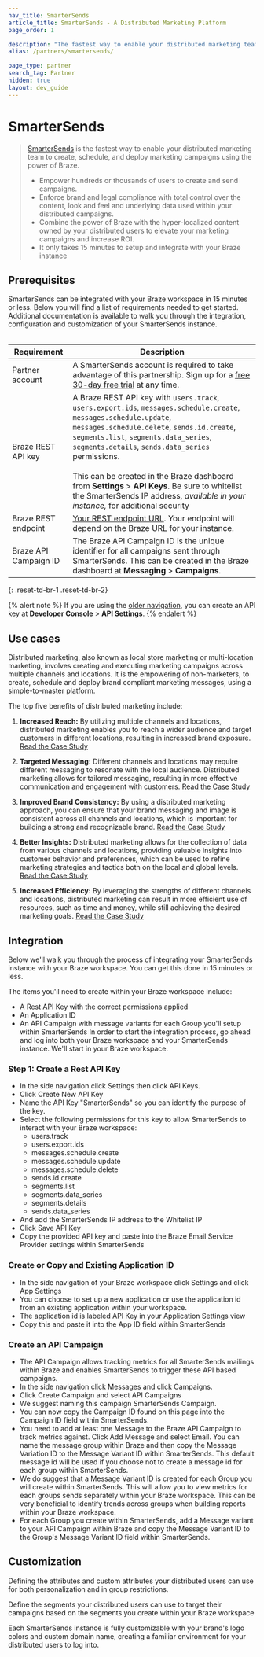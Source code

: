 ```yaml
---
nav_title: SmarterSends
article_title: SmarterSends - A Distributed Marketing Platform
page_order: 1

description: "The fastest way to enable your distributed marketing team to create, schedule, and deploy marketing campaigns using the power of Braze"
alias: /partners/smartersends/

page_type: partner
search_tag: Partner
hidden: true
layout: dev_guide
---
```


# SmarterSends

> [SmarterSends][2] is the fastest way to enable your distributed marketing team to create, schedule, and deploy marketing campaigns using the power of Braze. 
> * Empower hundreds or thousands of users to create and send campaigns.
> * Enforce brand and legal compliance with total control over the content, look and feel and underlying data used within your distributed campaigns.
> * Combine the power of Braze with the hyper-localized content owned by your distributed users to elevate your marketing campaigns and increase ROI.
> * It only takes 15 minutes to setup and integrate with your Braze instance

## Prerequisites

SmarterSends can be integrated with your Braze workspace in 15 minutes or less. Below you will find a list of requirements needed to get started. Additional documentation is available to walk you through the integration, configuration and customization of your SmarterSends instance.
<br/><br/>


| Requirement           | Description                                                                                                                                                                                                                                                                                                                                                                                                                                                     |
|-----------------------|-----------------------------------------------------------------------------------------------------------------------------------------------------------------------------------------------------------------------------------------------------------------------------------------------------------------------------------------------------------------------------------------------------------------------------------------------------------------|
| Partner account       | A SmarterSends account is required to take advantage of this partnership. Sign up for a [free 30-day free trial][2] at any time.                                                                                                                                                                                                                                                                                                                               |
| Braze REST API key    | A Braze REST API key with `users.track`, `users.export.ids`, `messages.schedule.create`, `messages.schedule.update`, `messages.schedule.delete`, `sends.id.create`, `segments.list`, `segments.data_series`, `segments.details`, `sends.data_series` permissions. <br><br> This can be created in the Braze dashboard from **Settings** > **API Keys**. Be sure to whitelist the SmarterSends IP address, _available in your instance,_ for additional security |
| Braze REST endpoint   | [Your REST endpoint URL][1]. Your endpoint will depend on the Braze URL for your instance.                                                                                                                                                                                                                                                                                                                                                                      |
| Braze API Campaign ID | The Braze API Campaign ID is the unique identifier for all campaigns sent through SmarterSends. This can be created in the Braze dashboard at **Messaging** > **Campaigns**.                                                                                                                                                                                                                                                                                    |
{: .reset-td-br-1 .reset-td-br-2}

{% alert note %}
If you are using the [older navigation]({{site.baseurl}}/navigation), you can create an API key at **Developer Console** > **API Settings**.
{% endalert %}

## Use cases

Distributed marketing, also known as local store marketing or multi-location marketing, involves creating and executing marketing campaigns across multiple channels and locations. It is the empowering of non-marketers, to create, schedule and deploy brand compliant marketing messages, using a simple-to-master platform.

The top five benefits of distributed marketing include:

1) **Increased Reach:** By utilizing multiple channels and locations, distributed marketing enables you to reach a wider audience and target customers in different locations, resulting in increased brand exposure. [Read the Case Study][3]

2) **Targeted Messaging:** Different channels and locations may require different messaging to resonate with the local audience. Distributed marketing allows for tailored messaging, resulting in more effective communication and engagement with customers. [Read the Case Study][4]

3) **Improved Brand Consistency:** By using a distributed marketing approach, you can ensure that your brand messaging and image is consistent across all channels and locations, which is important for building a strong and recognizable brand. [Read the Case Study][5]

2) **Better Insights:** Distributed marketing allows for the collection of data from various channels and locations, providing valuable insights into customer behavior and preferences, which can be used to refine marketing strategies and tactics both on the local and global levels. [Read the Case Study][6]

3) **Increased Efficiency:** By leveraging the strengths of different channels and locations, distributed marketing can result in more efficient use of resources, such as time and money, while still achieving the desired marketing goals. [Read the Case Study][7]

## Integration

Below we'll walk you through the process of integrating your SmarterSends instance with your Braze workspace.  You can get this done in 15 minutes or less.

The items you'll need to create within your Braze workspace include:
* A Rest API Key with the correct permissions applied
* An Application ID
* An API Campaign with message variants for each Group you'll setup within SmarterSends
In order to start the integration process, go ahead and log into both your Braze workspace and your SmarterSends instance. We'll start in your Braze workspace.

### Step 1: Create a Rest API Key
   * In the side navigation click Settings then click API Keys.
   * Click Create New API Key
   * Name the API Key "SmarterSends" so you can identify the purpose of the key.
   * Select the following permissions for this key to allow SmarterSends to interact with your Braze workspace:
     * users.track
     * users.export.ids
     * messages.schedule.create
     * messages.schedule.update
     * messages.schedule.delete
     * sends.id.create
     * segments.list
     * segments.data_series
     * segments.details
     * sends.data_series
   * And add the SmarterSends IP address to the Whitelist IP
   * Click Save API Key
   * Copy the provided API key and paste into the Braze Email Service Provider settings within SmarterSends

### Create or Copy and Existing Application ID
   * In the side navigation of your Braze workspace click Settings and click App Settings
   * You can choose to set up a new application or use the application id from an existing application within your workspace.
   * The application id is labeled API Key in your Application Settings view
   * Copy this and paste it into the App ID field within SmarterSends

### Create an API Campaign
   * The API Campaign allows tracking metrics for all SmarterSends mailings within Braze and enables SmarterSends to trigger these API based campaigns.
   * In the side navigation click Messages and click Campaigns.
   * Click Create Campaign and select API Campaigns
   * We suggest naming this campaign SmarterSends Campaign.
   * You can now copy the Campaign ID found on this page into the Campaign ID field within SmarterSends.
   * You need to add at least one Message to the Braze API Campaign to track metrics against. Click Add Message and select Email. You can name the message group within Braze and then copy the Message Variation ID to the Message Variant ID within SmarterSends. This default message id will be used if you choose not to create a message id for each group within SmarterSends.
   * We do suggest that a Message Variant ID is created for each Group you will create within SmarterSends. This will allow you to view metrics for each groups sends separately within your Braze workspace. This can be very beneficial to identify trends across groups when building reports within your Braze workspace.
   * For each Group you create within SmarterSends, add a Message variant to your API Campaign within Braze and copy the Message Variant ID to the Group's Message Variant ID field within SmarterSends.


## Customization

Defining the attributes and custom attributes your distributed users can use for both personalization and in group restrictions.

Define the segments your distributed users can use to target their campaigns based on the segments you create within your Braze workspace

Each SmarterSends instance is fully customizable with your brand's logo colors and custom domain name, creating a familiar environment for your distributed users to log into.



[1]: {{site.baseurl}}/developer_guide/rest_api/basics/#endpoints
[2]: https://smartersends.com
[3]: https://smartersends.com/blog/make-sharing-distributable-content-simple
[4]: https://smartersends.com/blog/consolidate-disparate-systems
[5]: https://smartersends.com/blog/empower-non-technical-users
[6]: https://smartersends.com/blog/harnessing-the-power-of-local-store-marketing
[7]: https://smartersends.com/blog/scale-your-workflow
